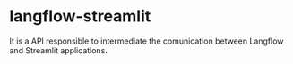 # langflow-streamlit
It is a API responsible to intermediate the comunication between Langflow and Streamlit  applications.
